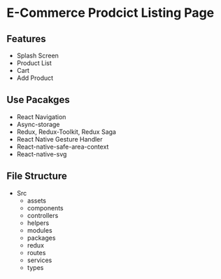 # E-Commerce Prodcict Listing Page

## Features

- Splash Screen
- Product List
- Cart
- Add Product

## Use Pacakges

- React Navigation
- Async-storage
- Redux, Redux-Toolkit, Redux Saga
- React Native Gesture Handler
- React-native-safe-area-context
- React-native-svg

## File Structure

- Src
  - assets
  - components
  - controllers
  - helpers
  - modules
  - packages
  - redux
  - routes
  - services
  - types
